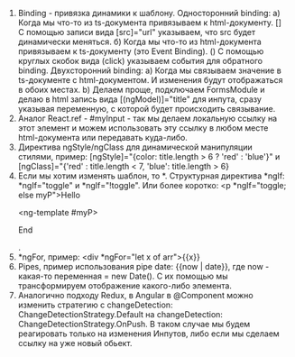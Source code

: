 1. Binding - привязка динамики к шаблону. 
Односторонний binding:
а) Когда мы что-то из ts-документа привязываем к html-документу. []
С помощью записи вида [src]="url" указываем, что src будет динамически меняться. 
б) Когда мы что-то из html-документа привязываем к ts-документу (это Event Binding). ()
С помощью круглых скобок вида (click) указываем события для обратного binding. 
Двухсторонний binding:
а) Когда мы связываем значение в ts-документе с html-документом. И изменения будут отображаться в обоих местах.
b) Делаем проще, подключаем FormsModule и делаю в html запись вида [(ngModel)]="title" для инпута, сразу указывая переменную,
с которой будет происходить связывание.
2. Аналог React.ref - #myInput - так мы делаем локальную ссылку на этот элемент и можем использовать 
эту ссылку в любом месте html-документа или передавать куда-либо.
3. Директива ngStyle/ngClass для динамической манипуляции стилями, пример: [ngStyle]="{color: title.length > 6 ? 'red' : 'blue'}"
и [ngClass]="{'red' : title.length < 7, 'blue': title.length > 6}
4. Если мы хотим изменять шаблон, то *. Структурная директива *ngIf: *ngIf="toggle" и *ngIf="!toggle". 
Или более коротко: <p *ngIf="toggle; else myP">Hello</p><ng-template #myP><p>End</p></ng-template>.
5. *ngFor, пример: <div *ngFor="let x of arr">{{x}}</div>
6. Pipes, пример использования pipe date: {{now | date}}, где now - какая-то переменная = new Date(). С их помощью мы трансформируем
отображение какого-либо элемента.
7. Аналогично подходу Redux, в Angular в @Component можно изменить стратегию с changeDetection: ChangeDetectionStrategy.Default на 
changeDetection: ChangeDetectionStrategy.OnPush. В таком случае мы будем реагировать только на изменения Инпутов, либо если мы
сделаем ссылку на уже новый обьект.